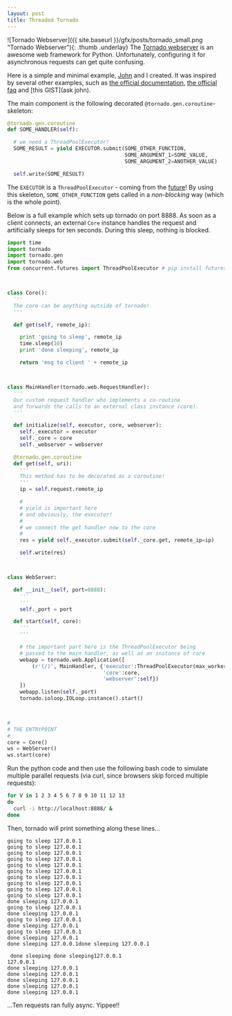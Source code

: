 ```yaml
---
layout: post
title: Threaded Tornado
---
```


![Tornado Webserver]({{ site.baseurl }}/gfx/posts/tornado_small.png "Tornado Webserver"){: .thumb .underlay} The [Tornado webserver](http://www.tornadoweb.org/) is an awesome web framework for Python. Unfortunately, configuring it for asynchronous requests can get quite confusing.

Here is a simple and minimal example, [John](http://blog.hoff.in) and I created. <!-- more --> It was inspired by several other examples, such as [the official documentation](http://www.tornadoweb.org/en/stable/guide/async.html), [the official faq](http://www.tornadoweb.org/en/stable/faq.html) and [this GIST](ask john).

The main component is the following decorated `@tornado.gen.coroutine`-skeleton:

```python
@tornado.gen.coroutine
def SOME_HANDLER(self):

  # we need a ThreadPoolExecutor!
  SOME_RESULT = yield EXECUTOR.submit(SOME_OTHER_FUNCTION,
                                      SOME_ARGUMENT_1=SOME_VALUE,
                                      SOME_ARGUMENT_2=ANOTHER_VALUE)

  self.write(SOME_RESULT)
```

The `EXECUTOR` is a `ThreadPoolExecutor` - coming from the [future](https://docs.python.org/3/library/concurrent.futures.html)! By using this skeleton, `SOME_OTHER_FUNCTION` gets called in a _non-blocking_ way (which is the whole point). 

Below is a full example which sets up tornado on port 8888. As soon as a client connects, an external `Core` instance handles the request and artificially sleeps for ten seconds. During this sleep, nothing is blocked.


```python
import time 
import tornado
import tornado.gen
import tornado.web
from concurrent.futures import ThreadPoolExecutor # pip install futures



class Core():
  '''
  The core can be anything outside of tornado!
  '''

  def get(self, remote_ip):

    print 'going to sleep', remote_ip
    time.sleep(10)
    print 'done sleeping', remote_ip

    return 'msg to client ' + remote_ip



class MainHandler(tornado.web.RequestHandler):
  '''
  Our custom request handler who implements a co-routine
  and forwards the calls to an external class instance (core).
  '''

  def initialize(self, executor, core, webserver):
    self._executor = executor
    self._core = core
    self._webserver = webserver

  @tornado.gen.coroutine
  def get(self, uri):
    '''
    This method has to be decorated as a coroutine!
    '''
    ip = self.request.remote_ip

    #
    # yield is important here
    # and obviously, the executor!
    #
    # we connect the get handler now to the core
    #
    res = yield self._executor.submit(self._core.get, remote_ip=ip)

    self.write(res)



class WebServer:

  def __init__(self, port=8888):
    '''
    '''
    self._port = port

  def start(self, core):
    '''
    '''

    # the important part here is the ThreadPoolExecutor being
    # passed to the main handler, as well as an instance of core
    webapp = tornado.web.Application([
        (r'(/)', MainHandler, {'executor':ThreadPoolExecutor(max_workers=10),
                               'core':core,
                               'webserver':self})
    ])
    webapp.listen(self._port)
    tornado.ioloop.IOLoop.instance().start()



#
# THE ENTRYPOINT
#
core = Core()
ws = WebServer()
ws.start(core)

```

Run the python code and then use the following bash code to simulate multiple parallel requests (via curl, since browsers skip forced multiple requests):

```bash
for V in 1 2 3 4 5 6 7 8 9 10 11 12 13
do
  curl -i http://localhost:8888/ &
done
````

Then, tornado will print something along these lines...


```
going to sleep 127.0.0.1
going to sleep 127.0.0.1
going to sleep 127.0.0.1
going to sleep 127.0.0.1
going to sleep 127.0.0.1
going to sleep 127.0.0.1
going to sleep 127.0.0.1
going to sleep 127.0.0.1
going to sleep 127.0.0.1
going to sleep 127.0.0.1
done sleeping 127.0.0.1
going to sleep 127.0.0.1
done sleeping 127.0.0.1
going to sleep 127.0.0.1
done sleeping 127.0.0.1
going to sleep 127.0.0.1
done sleeping 127.0.0.1
done sleeping 127.0.0.1done sleeping 127.0.0.1

 done sleeping done sleeping127.0.0.1 
127.0.0.1
done sleeping 127.0.0.1
done sleeping 127.0.0.1
done sleeping 127.0.0.1
done sleeping 127.0.0.1
done sleeping 127.0.0.1
```

...Ten requests ran fully async. Yippee!!
